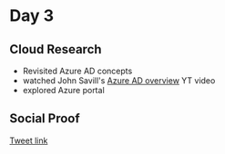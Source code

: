 # Day 3

## Cloud Research

- Revisited Azure AD concepts 
- watched John Savill's [Azure AD overview](https://youtu.be/EUVKEhiHYG0) YT video
- explored Azure portal 


## Social Proof


[Tweet link](https://twitter.com/Just4JAG/status/1337250007045566467?s=20)
